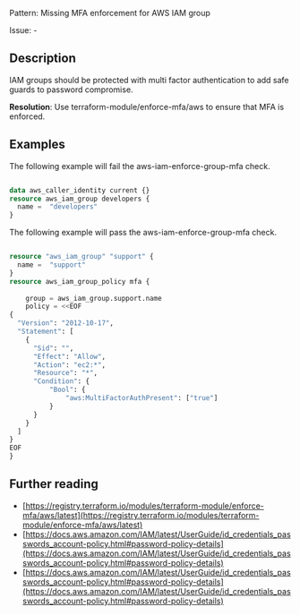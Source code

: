 Pattern: Missing MFA enforcement for AWS IAM group

Issue: -

## Description

IAM groups should be protected with multi factor authentication to add safe guards to password compromise.

**Resolution**: Use terraform-module/enforce-mfa/aws to ensure that MFA is enforced.

## Examples

The following example will fail the aws-iam-enforce-group-mfa check.
```terraform

data aws_caller_identity current {}
resource aws_iam_group developers {
  name =  "developers"
}

```

The following example will pass the aws-iam-enforce-group-mfa check.
```terraform

resource "aws_iam_group" "support" {
  name =  "support"
}
resource aws_iam_group_policy mfa {
   
    group = aws_iam_group.support.name
    policy = <<EOF
{
  "Version": "2012-10-17",
  "Statement": [
    {
      "Sid": "",
      "Effect": "Allow",
      "Action": "ec2:*",
      "Resource": "*",
      "Condition": {
          "Bool": {
              "aws:MultiFactorAuthPresent": ["true"]
          }
      }
    }
  ]
}
EOF
}

```

## Further reading

- [https://registry.terraform.io/modules/terraform-module/enforce-mfa/aws/latest](https://registry.terraform.io/modules/terraform-module/enforce-mfa/aws/latest)
- [https://docs.aws.amazon.com/IAM/latest/UserGuide/id_credentials_passwords_account-policy.html#password-policy-details](https://docs.aws.amazon.com/IAM/latest/UserGuide/id_credentials_passwords_account-policy.html#password-policy-details)
- [https://docs.aws.amazon.com/IAM/latest/UserGuide/id_credentials_passwords_account-policy.html#password-policy-details](https://docs.aws.amazon.com/IAM/latest/UserGuide/id_credentials_passwords_account-policy.html#password-policy-details)